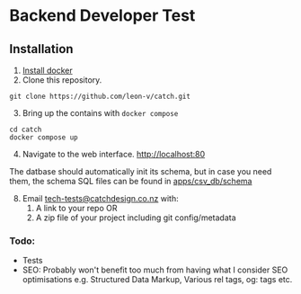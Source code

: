 # Backend Developer Test

## Installation

1. [Install docker](https://docs.docker.com/get-docker/)
2. Clone this repository.
```
git clone https://github.com/leon-v/catch.git
```
3. Bring up the contains with `docker compose`
```
cd catch
docker compose up
```
4. Navigate to the web interface. [http://localhost:80](http://localhost:80)

The datbase should automatically init its schema, but in case you need them, the schema SQL files can be found in [apps/csv_db/schema](apps/csv_db/schema)


8. Email tech-tests@catchdesign.co.nz with:
    1. A link to your repo OR
    2. A zip file of your project including git config/metadata

### Todo:
 - Tests
 - SEO: Probably won't benefit too much from having what I consider SEO optimisations e.g. Structured Data Markup, Various rel tags, og: tags etc.